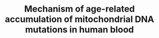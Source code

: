 ---
layout: paper
categories: papers
# permalink: papers/mitochondrial-dna-mutations-blood-2025
id: mito-wgs-preprint
title: "Mechanism of age-related accumulation of mitochondrial DNA mutations in human blood"
feature-title: "Mitochrondrial DNA heteroplasmy"
feature-description: "mtDNA mutations accumulate via clonal expansion during aging"
authors:
- R. Gupta
- T. Durham
- G. Chau
- M. Uddin
- W. Lu
- K. Karczewski
- D. Howrigan
- P. Natarajan
- W. Zhou
- B. Neale
- V. Mootha
venue: "BioRxiv"
# venue-shorthand: BioRxiv
# location: Preprint
year: 2025
# url: /papers/mitochondrial-dna-mutations-blood-2025
pdf: "https://www.biorxiv.org/content/10.1101/2025.05.25.655566v1.full"
code: "https://github.com/rahulg603/mtSwirl"
# poster: /assets/25-biorxiv-mitochondrial-poster.pdf
type: preprint
image: /images/papers/mtdna-vis-abstract.jpg
# doi: "10.1101/2025.05.25.655566"
# highlight:
selected: false
featured: false
# feature-order: 
# feature-title: 
# feature-description: 
# image: /images/papers/25-mitochondrial-dna.png
# coming-soon: true
makeCard: true
bibtex: |- 

    @article{Gupta2025,
        title = {Mechanism of age-related accumulation of mitochondrial DNA mutations in human blood},
        url = {http://dx.doi.org/10.1101/2025.05.25.655566},
        DOI = {10.1101/2025.05.25.655566},
        publisher = {Cold Spring Harbor Laboratory},
        author = {Gupta,  Rahul and Durham,  Timothy J. and Chau,  Grant and Uddin,  Md Mesbah and Lu,  Wenhan and Karczewski,  Konrad J. and Howrigan,  Daniel and Natarajan,  Pradeep and Zhou,  Wei and Neale,  Benjamin M. and Mootha,  Vamsi K.},
        year = {2025},
        month = may 
    }
---